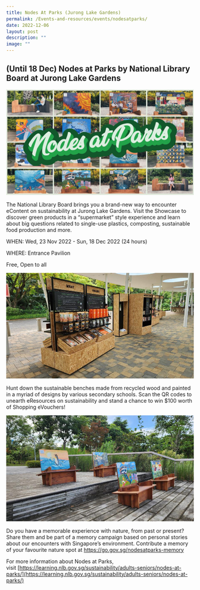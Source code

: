 ```yaml
---
title: Nodes At Parks (Jurong Lake Gardens)
permalink: /Events-and-resources/events/nodesatparks/
date: 2022-12-06
layout: post
description: ""
image: ""
---
```

(Until 18 Dec) Nodes at Parks by National Library Board at Jurong Lake Gardens
---------------------------------------------------------------

![](/images/nodesatparks.jpeg)

The National Library Board brings you a brand-new way to encounter eContent on sustainability at Jurong Lake Gardens. Visit the Showcase to discover green products in a “supermarket” style experience and learn about big questions related to single-use plastics, composting, sustainable food production and more.

WHEN: Wed, 23 Nov 2022 - Sun, 18 Dec 2022  (24 hours)

WHERE: Entrance Pavilion

Free, Open to all

![](/images/sustainableshowcase.jpg)

Hunt down the sustainable benches made from recycled wood and painted in a myriad of designs by various secondary schools. Scan the QR codes to unearth eResources on sustainability and stand a chance to win $100 worth of Shopping eVouchers!

![](/images/sustainablebenches.jpg)

Do you have a memorable experience with nature, from past or present? Share them and be part of a memory campaign based on personal stories about our encounters with Singapore’s environment. Contribute a memory of your favourite nature spot at https://go.gov.sg/nodesatparks-memory

For more information about Nodes at Parks, visit [https://learning.nlb.gov.sg/sustainability/adults-seniors/nodes-at-parks/](https://learning.nlb.gov.sg/sustainability/adults-seniors/nodes-at-parks/)